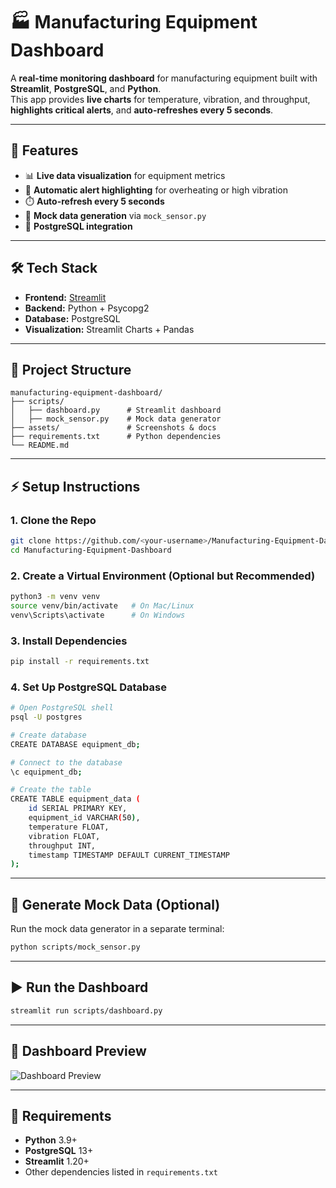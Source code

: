 # 🏭 Manufacturing Equipment Dashboard

A **real-time monitoring dashboard** for manufacturing equipment built with **Streamlit**, **PostgreSQL**, and **Python**.  
This app provides **live charts** for temperature, vibration, and throughput, **highlights critical alerts**, and **auto-refreshes every 5 seconds**.

---

## 🚀 Features
- 📊 **Live data visualization** for equipment metrics  
- 🔴 **Automatic alert highlighting** for overheating or high vibration  
- ⏱️ **Auto-refresh every 5 seconds**  
- 🧪 **Mock data generation** via `mock_sensor.py`  
- 🐘 **PostgreSQL integration**  

---

## 🛠️ Tech Stack
- **Frontend:** [Streamlit](https://streamlit.io/)  
- **Backend:** Python + Psycopg2  
- **Database:** PostgreSQL  
- **Visualization:** Streamlit Charts + Pandas  

---

## 📂 Project Structure
```
manufacturing-equipment-dashboard/
├── scripts/
│   ├── dashboard.py      # Streamlit dashboard
│   ├── mock_sensor.py    # Mock data generator
├── assets/               # Screenshots & docs
├── requirements.txt      # Python dependencies
└── README.md
```

---

## ⚡ Setup Instructions

### **1. Clone the Repo**
```bash
git clone https://github.com/<your-username>/Manufacturing-Equipment-Dashboard.git
cd Manufacturing-Equipment-Dashboard
```

### **2. Create a Virtual Environment (Optional but Recommended)**
```bash
python3 -m venv venv
source venv/bin/activate   # On Mac/Linux
venv\Scripts\activate      # On Windows
```

### **3. Install Dependencies**
```bash
pip install -r requirements.txt
```

### **4. Set Up PostgreSQL Database**
```bash
# Open PostgreSQL shell
psql -U postgres

# Create database
CREATE DATABASE equipment_db;

# Connect to the database
\c equipment_db;

# Create the table
CREATE TABLE equipment_data (
    id SERIAL PRIMARY KEY,
    equipment_id VARCHAR(50),
    temperature FLOAT,
    vibration FLOAT,
    throughput INT,
    timestamp TIMESTAMP DEFAULT CURRENT_TIMESTAMP
);
```

---

## 🧪 Generate Mock Data (Optional)
Run the mock data generator in a separate terminal:
```bash
python scripts/mock_sensor.py
```

---

## ▶️ Run the Dashboard
```bash
streamlit run scripts/dashboard.py
```

---

## 📸 Dashboard Preview
![Dashboard Preview](assets/dashboard_preview.png)

---

## 📌 Requirements
- **Python** 3.9+
- **PostgreSQL** 13+
- **Streamlit** 1.20+
- Other dependencies listed in `requirements.txt`
